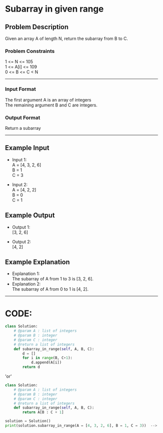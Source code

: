 # Subarray in given range

## Problem Description
Given an array A of length N, return the subarray from B to C.

### Problem Constraints
1 <= N <= 105 </br>
1 <= A[i] <= 109 </br>
0 <= B <= C < N </br>

---

### Input Format
The first argument A is an array of integers </br>
The remaining argument B and C are integers.

### Output Format
Return a subarray

---

## Example Input
- Input 1: </br>
A = [4, 3, 2, 6] </br>
B = 1 </br>
C = 3

- Input 2: </br>
A = [4, 2, 2] </br>
B = 0 </br>
C = 1

## Example Output
- Output 1: </br>
[3, 2, 6]

- Output 2: </br>
[4, 2]

## Example Explanation
- Explanation 1: </br>
The subarray of A from 1 to 3 is [3, 2, 6].
- Explanation 2: </br>
The subarray of A from 0 to 1 is [4, 2].

---

# CODE:

```python
class Solution:
    # @param A : list of integers
    # @param B : integer
    # @param C : integer
    # @return a list of integers
    def subarray_in_range(self, A, B, C):
        d = []
        for i in range(B, C+1):
            d.append(A[i])
        return d
```

'or'

```python
class Solution:
    # @param A : list of integers
    # @param B : integer
    # @param C : integer
    # @return a list of integers
    def subarray_in_range(self, A, B, C):
        return A[B : C + 1]
```

```python
solution = Solution()
print(solution.subarray_in_range(A = [4, 3, 2, 6], B = 1, C = 3))  -->  O/P: [3, 2, 6]
```

